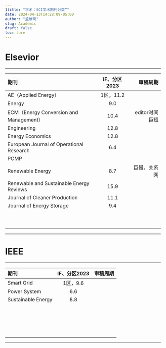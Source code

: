 ```yaml
---
1title: "学术：SCI学术期刊分类”"
date: 2024-04-13T14:28:09-05:00
author: "孟维琦"
slug: Academic
draft: false
toc: ture
---
```






# Elsevior

---

| 期刊 | IF、分区2023 | 审稿周期 |
| :------------ |:---------------:| -----:|
| AE（Applied Energy） |  1区，11.2  |  |
| Energy |  9.0  |  |
| ECM（Energy Conversion and Management） | 10.4 | editor时间巨短 |
| Engineering |  12.8  |  |
| Energy Economics | 12.8 |  |
| European Journal of Operational Research | 6.4 |  |
| PCMP |  |  |
| Renewable Energy | 8.7 | 巨慢，关系网 |
| Renewable and Sustainable Energy Reviews | 15.9 |  |
| Journal of Cleaner Production | 11.1 |  |
| Journal of Energy Storage | 9.4 |  |
|  |  |  |
|  |  |  |
|  |  |  |
|  |  |  |
|  |  |  |
|  |  |  |
|  |  |  |
|  |  |  |
|  |  |  |
|  |  |  |

---





# IEEE

---

| 期刊               | IF、分区2023 | 审稿周期 |
| :----------------- | :----------: | -------- |
| Smart Grid         |   1区，9.6   |          |
| Power System       |     6.6      |          |
| Sustainable Energy |     8.8      |          |
|                    |              |          |
|                    |              |          |
|                    |              |          |
|                    |              |          |
|                    |              |          |
|                    |              |          |
|                    |              |          |
|                    |              |          |
|                    |              |          |
|                    |              |          |
|                    |              |          |
|                    |              |          |
|                    |              |          |
|                    |              |          |
|                    |              |          |
|                    |              |          |
|                    |              |          |
|                    |              |          |

---

# 

